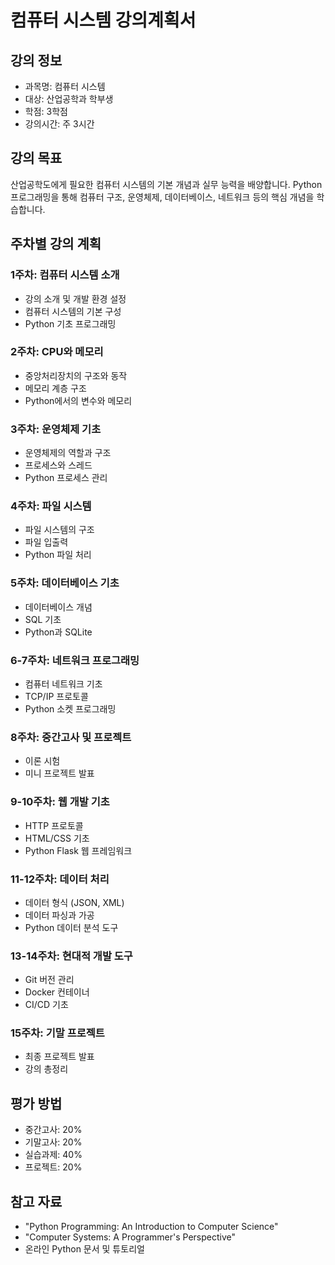 # 컴퓨터 시스템 강의계획서

## 강의 정보
- 과목명: 컴퓨터 시스템
- 대상: 산업공학과 학부생
- 학점: 3학점
- 강의시간: 주 3시간

## 강의 목표
산업공학도에게 필요한 컴퓨터 시스템의 기본 개념과 실무 능력을 배양합니다. Python 프로그래밍을 통해 컴퓨터 구조, 운영체제, 데이터베이스, 네트워크 등의 핵심 개념을 학습합니다.

## 주차별 강의 계획

### 1주차: 컴퓨터 시스템 소개
- 강의 소개 및 개발 환경 설정
- 컴퓨터 시스템의 기본 구성
- Python 기초 프로그래밍

### 2주차: CPU와 메모리
- 중앙처리장치의 구조와 동작
- 메모리 계층 구조
- Python에서의 변수와 메모리

### 3주차: 운영체제 기초
- 운영체제의 역할과 구조
- 프로세스와 스레드
- Python 프로세스 관리

### 4주차: 파일 시스템
- 파일 시스템의 구조
- 파일 입출력
- Python 파일 처리

### 5주차: 데이터베이스 기초
- 데이터베이스 개념
- SQL 기초
- Python과 SQLite

### 6-7주차: 네트워크 프로그래밍
- 컴퓨터 네트워크 기초
- TCP/IP 프로토콜
- Python 소켓 프로그래밍

### 8주차: 중간고사 및 프로젝트
- 이론 시험
- 미니 프로젝트 발표

### 9-10주차: 웹 개발 기초
- HTTP 프로토콜
- HTML/CSS 기초
- Python Flask 웹 프레임워크

### 11-12주차: 데이터 처리
- 데이터 형식 (JSON, XML)
- 데이터 파싱과 가공
- Python 데이터 분석 도구

### 13-14주차: 현대적 개발 도구
- Git 버전 관리
- Docker 컨테이너
- CI/CD 기초

### 15주차: 기말 프로젝트
- 최종 프로젝트 발표
- 강의 총정리

## 평가 방법
- 중간고사: 20%
- 기말고사: 20%
- 실습과제: 40%
- 프로젝트: 20%

## 참고 자료
- "Python Programming: An Introduction to Computer Science"
- "Computer Systems: A Programmer's Perspective"
- 온라인 Python 문서 및 튜토리얼 